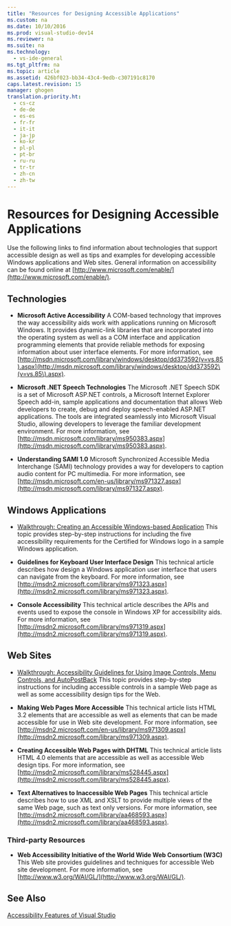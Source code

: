 ```yaml
---
title: "Resources for Designing Accessible Applications"
ms.custom: na
ms.date: 10/10/2016
ms.prod: visual-studio-dev14
ms.reviewer: na
ms.suite: na
ms.technology: 
  - vs-ide-general
ms.tgt_pltfrm: na
ms.topic: article
ms.assetid: 426bf023-bb34-43c4-9edb-c307191c8170
caps.latest.revision: 15
manager: ghogen
translation.priority.ht: 
  - cs-cz
  - de-de
  - es-es
  - fr-fr
  - it-it
  - ja-jp
  - ko-kr
  - pl-pl
  - pt-br
  - ru-ru
  - tr-tr
  - zh-cn
  - zh-tw
---
```

# Resources for Designing Accessible Applications
Use the following links to find information about technologies that support accessible design as well as tips and examples for developing accessible Windows applications and Web sites. General information on accessibility can be found online at [http://www.microsoft.com/enable/](http://www.microsoft.com/enable/).  
  
## Technologies  
  
-   **Microsoft Active Accessibility** A COM-based technology that improves the way accessibility aids work with applications running on Microsoft Windows. It provides dynamic-link libraries that are incorporated into the operating system as well as a COM interface and application programming elements that provide reliable methods for exposing information about user interface elements. For more information, see [http://msdn.microsoft.com/library/windows/desktop/dd373592(v=vs.85).aspx](http://msdn.microsoft.com/library/windows/desktop/dd373592\(v=vs.85\).aspx).  
  
-   **Microsoft .NET Speech Technologies** The Microsoft .NET Speech SDK is a set of Microsoft ASP.NET controls, a Microsoft Internet Explorer Speech add-in, sample applications and documentation that allows Web developers to create, debug and deploy speech-enabled ASP.NET applications. The tools are integrated seamlessly into Microsoft Visual Studio, allowing developers to leverage the familiar development environment. For more information, see [http://msdn.microsoft.com/library/ms950383.aspx](http://msdn.microsoft.com/library/ms950383.aspx).  
  
-   **Understanding SAMI 1.0** Microsoft Synchronized Accessible Media Interchange (SAMI) technology provides a way for developers to caption audio content for PC multimedia. For more information, see [http://msdn.microsoft.com/en-us/library/ms971327.aspx](http://msdn.microsoft.com/library/ms971327.aspx).  
  
## Windows Applications  
  
-   [Walkthrough: Creating an Accessible Windows-based Application](../Topic/Walkthrough:%20Creating%20an%20Accessible%20Windows-based%20Application.md) This topic provides step-by-step instructions for including the five accessibility requirements for the Certified for Windows logo in a sample Windows application.  
  
-   **Guidelines for Keyboard User Interface Design** This technical article describes how design a Windows application user interface that users can navigate from the keyboard. For more information, see [http://msdn2.microsoft.com/library/ms971323.aspx](http://msdn2.microsoft.com/library/ms971323.aspx).  
  
-   **Console Accessibility** This technical article describes the APIs and events used to expose the console in Windows XP for accessibility aids. For more information, see [http://msdn2.microsoft.com/library/ms971319.aspx](http://msdn2.microsoft.com/library/ms971319.aspx).  
  
## Web Sites  
  
-   [Walkthrough: Accessibility Guidelines for Using Image Controls, Menu Controls, and AutoPostBack](../Topic/Walkthrough:%20Accessibility%20Guidelines%20for%20Using%20Image%20Controls,%20Menu%20Controls,%20and%20AutoPostBack.md) This topic provides step-by-step instructions for including accessible controls in a sample Web page as well as some accessibility design tips for the Web.  
  
-   **Making Web Pages More Accessible** This technical article lists HTML 3.2 elements that are accessible as well as elements that can be made accessible for use in Web site development. For more information, see [http://msdn2.microsoft.com/en-us/library/ms971309.aspx](http://msdn2.microsoft.com/library/ms971309.aspx).  
  
-   **Creating Accessible Web Pages with DHTML** This technical article lists HTML 4.0 elements that are accessible as well as accessible Web design tips. For more information, see [http://msdn2.microsoft.com/library/ms528445.aspx](http://msdn2.microsoft.com/library/ms528445.aspx).  
  
-   **Text Alternatives to Inaccessible Web Pages** This technical article describes how to use XML and XSLT to provide multiple views of the same Web page, such as text only versions. For more information, see [http://msdn2.microsoft.com/library/aa468593.aspx](http://msdn2.microsoft.com/library/aa468593.aspx).  
  
### Third-party Resources  
  
-   **Web Accessibility Initiative of the World Wide Web Consortium (W3C)** This Web site provides guidelines and techniques for accessible Web site development. For more information, see [http://www.w3.org/WAI/GL/](http://www.w3.org/WAI/GL/).  
  
## See Also  
 [Accessibility Features of Visual Studio](../VS_IDE/Accessibility-Features-of-Visual-Studio.md)